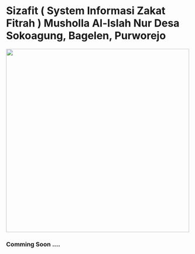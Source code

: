# Sizafit ( System Informasi Zakat Fitrah ) Musholla Al-Islah Nur Desa Sokoagung, Bagelen, Purworejo

<img src = "https://freeimage.host/i/HsOIGYQ" heght="500px" width="500px">


<h3>Comming Soon ....</h3>


